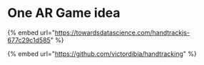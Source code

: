 # One AR Game idea

{% embed url="https://towardsdatascience.com/handtrackjs-677c29c1d585" %}

{% embed url="https://github.com/victordibia/handtracking" %}



